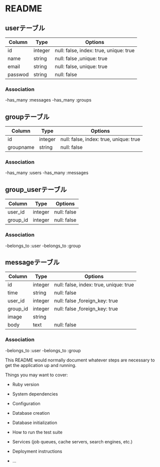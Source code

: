 # README

## userテーブル
|Column|Type|Options|
|------|----|-------|
|id|integer|null: false, index: true, unique: true|
|name|string|null: false ,unique: true|
|email|string|null: false, unique: true|
|passwod|string|null: false|

### Association
-has_many :messages
-has_many :groups

## groupテーブル
|Column|Type|Options|
|------|----|-------|
|id|integer|null: false, index: true, unique: true|
|groupname|string|null: false|

### Association
-has_many :users
-has_many :messages

## group_userテーブル
|Column|Type|Options|
|------|----|-------|
|user_id|integer|null: false|
|group_id|integer|null: false|

### Association
-belongs_to :user
-belongs_to :group

## messageテーブル
|Column|Type|Options|
|------|----|-------|
|id|integer|null: false, index: true, unique: true|
|time|string|null: false|
|user_id|integer|null: false ,foreign_key: true|
|group_id|integer|null: false ,foreign_key: true|
|image|string||
|body|text|null: false|

### Association
-belongs_to :user
-belongs_to :group




This README would normally document whatever steps are necessary to get the
application up and running.

Things you may want to cover:

* Ruby version

* System dependencies

* Configuration

* Database creation

* Database initialization

* How to run the test suite

* Services (job queues, cache servers, search engines, etc.)

* Deployment instructions

* ...
